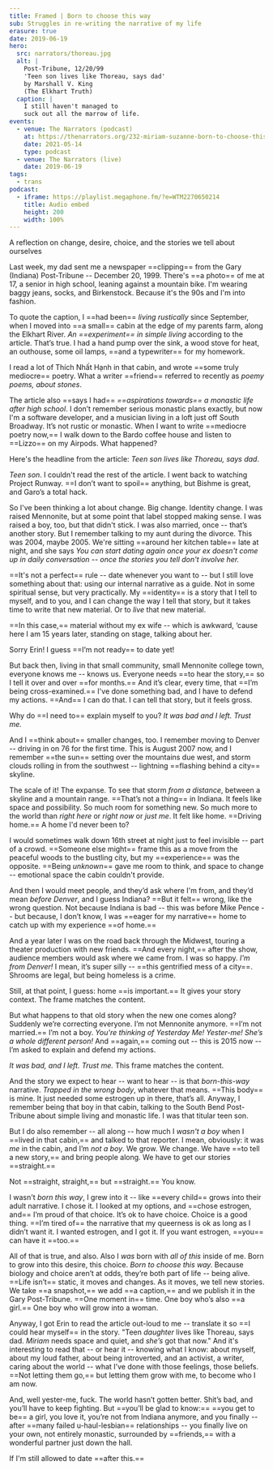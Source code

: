 ```yaml
---
title: Framed | Born to choose this way
sub: Struggles in re-writing the narrative of my life
erasure: true
date: 2019-06-19
hero:
  src: narrators/thoreau.jpg
  alt: |
    Post-Tribune, 12/20/99
    'Teen son lives like Thoreau, says dad'
    by Marshall V. King
    (The Elkhart Truth)
  caption: |
    I still haven't managed to
    suck out all the marrow of life.
events:
  - venue: The Narrators (podcast)
    at: https://thenarrators.org/232-miriam-suzanne-born-to-choose-this-way/
    date: 2021-05-14
    type: podcast
  - venue: The Narrators (live)
    date: 2019-06-19
tags:
  - trans
podcast:
  - iframe: https://playlist.megaphone.fm/?e=WTM2270650214
    title: Audio embed
    height: 200
    width: 100%
---
```


A reflection on change,
desire, choice,
and the stories we tell about ourselves

<!-- intro -->

<figure>
  <media-gallery
    :@from-data="podcast"
  ></media-gallery>
</figure>

Last week,
my dad sent me a newspaper ==clipping==
from the Gary (Indiana) Post-Tribune --
December 20, 1999.
There's ==a photo== of me at 17,
a senior in high school,
leaning against a mountain bike.
I'm wearing baggy jeans,
socks,
and Birkenstock.
Because it's the 90s
and I'm into fashion.

To quote the caption,
I ==had been== *living rustically* since September,
when I moved into ==a small== cabin
at the edge of my parents farm,
along the Elkhart River.
*An ==experiment== in simple living*
according to the article.
That’s true.
I had a hand pump over the sink,
a wood stove for heat,
an outhouse,
some oil lamps,
==and a typewriter== for my homework.

I read a lot of Thích Nhất Hạnh in that cabin,
and wrote ==some truly mediocre== poetry.
What a writer ==friend== referred to recently as
*poemy poems, about stones*.

The article also ==says I had==
*==aspirations towards== a monastic life after high school*.
I don’t remember serious monastic plans exactly,
but now I'm a software developer,
and a musician living in a loft
just off South Broadway.
It’s not rustic or monastic.
When I want to write ==mediocre poetry now,==
I walk down to the Bardo coffee house
and listen to ==Lizzo== on my Airpods.
What happened?

Here's the headline from the article:
*Teen son lives like Thoreau, says dad*.

*Teen son*.
I couldn't read the rest of the article.
I went back to watching Project Runway.
==I don’t want to spoil== anything,
but Bishme is great,
and Garo’s a total hack.

So I've been thinking a lot about change.
<black-out>Big change</black-out>.
Identity change.
I was raised Mennonite,
but at some point that label stopped making sense.
I was raised a boy, too,
but that didn't stick.
I was also married, once --
that’s another story.
But I remember talking to my aunt during the divorce.
This was 2004, maybe 2005.
We're sitting ==around her kitchen table== late at night,
and she says
*You can start dating again
once your ex doesn't come up in daily conversation --
once the stories you tell don't involve her.*

==It's not a perfect== rule --
date whenever you want to --
but I still love something about that:
using our internal narrative as a guide.
Not in some spiritual sense, but very practically.
My ==identity== is a story that I tell to myself,
and to you,
and I can change the way I tell that story,
but it takes time to write that new material.
Or to *live* that new material.

==In this case,==
material without my ex wife --
which is awkward,
‘cause here I am 15 years later,
standing on stage,
talking about her.

Sorry Erin!
I guess ==I’m not ready== to date yet!

But back then,
living in that small community,
small Mennonite college town,
everyone knows me --
knows us.
Everyone needs ==to hear the story,==
so I tell it over and over ==for months.==
And it’s clear,
every time,
that ==I’m being cross-examined.==
I've done something bad,
and I have to defend my actions.
==And== I can do that.
I can tell that story,
but it feels gross.

Why do ==I need to== explain myself to you?
*It was bad and I left.
Trust me.*

And I ==think about== smaller changes, too.
I remember moving to Denver --
driving in on 76 for the first time.
This is August 2007 now,
and I remember ==the sun== setting over the mountains due west,
and storm clouds rolling in from the southwest --
lightning ==flashing behind a city== skyline.

The scale of it!
The expanse.
To see that storm *from a distance*,
between a skyline and a mountain range.
==That’s not a thing== in Indiana.
It feels like space and possibility.
So much room for something new.
So much more to the world than *right here* or *right now* or *just me*.
It felt like home.
==Driving home.==
A home I'd never been to?

I would sometimes walk down 16th street at night
just to feel invisible -- part of a crowd.
==Someone else might== frame this
as a move from the peaceful woods
to the bustling city,
but my ==experience== was the opposite.
==Being *unknown*== gave me room to think,
and space to change --
emotional space the cabin couldn't provide.

And then I would meet people,
and they’d ask where I'm from,
and they’d mean *before Denver*,
and I guess Indiana?
==But it felt== wrong, like the wrong question.
Not because Indiana is bad --
this was before Mike Pence --
but because, I don’t know,
I was ==eager for my narrative== home
to catch up with my experience ==of home.==

And a year later
I was on the road back through the Midwest,
touring a theater production with new friends.
==And every night,==
after the show,
audience members would ask where we came from.
I was so happy.
*I'm from Denver!*
I mean, it’s super silly --
==this gentrified mess of a city==.
Shrooms are legal, but being homeless is a crime.

Still, at that point, I guess:
home ==is important.==
It gives your story context.
The frame matches the content.

But what happens to that old story
when the new one comes along?
Suddenly we’re correcting everyone.
I’m not Mennonite anymore.
==I’m not married.==
I’m not a boy.
*You're thinking of Yesterday Me!
Yester-me!
She’s a whole different person!*
And ==again,== coming out --
this is 2015 now --
I’m asked to explain and defend my actions.

*It was bad, and I left. Trust me.*
This frame matches the content.

And the story we expect to hear --
want to hear --
is that *born-this-way* narrative.
*Trapped in the wrong body*,
whatever that means.
==This body== is mine.
It just needed some estrogen up in there,
that’s all.
Anyway, I remember being that boy in that cabin,
talking to the South Bend Post-Tribune
about simple living and monastic life.
I was that titular teen son.

But I do also remember --
all along --
how much I *wasn't a boy*
when I ==lived in that cabin,==
and talked to that reporter.
I mean, obviously:
it was *me* in the cabin,
and I’m *not a boy*.
We grow.
We change.
We have ==to tell a new story,==
and bring people along.
We have to get our stories ==straight.==

Not ==straight, straight,== but ==straight.== You know.

I wasn't *born this way*,
I grew into it --
like ==every child== grows into their adult narrative.
I chose it.
I looked at my options,
and ==chose estrogen,
and== I’m proud of that choice.
It’s ok to have choice.
Choice is a good thing.
==I’m tired of== the narrative that my queerness is ok
as long as I didn’t want it.
I wanted estrogen, and I got it.
If you want estrogen,
==you== can have it ==too.==

All of that is true, and also.
Also I *was* born with *all of this* inside of me.
Born to grow into this desire, this choice.
*Born to choose this way.*
Because biology and choice aren’t at odds,
they’re both part of life -- being alive.
==Life isn’t== static, it moves and changes.
As it moves, we tell new stories.
We take ==a snapshot,==
we add ==a caption,==
and we publish it in the Gary Post-Tribune.
==One moment in== time.
One boy who’s also ==a girl.==
One boy who will grow into a woman.

Anyway,
I got Erin to read the article out-loud to me --
translate it so ==I could hear myself== in the story.
"Teen *daughter* lives like Thoreau, says dad.
*Miriam* needs space and quiet,
and *she’s* got that now."
And it's interesting to read that --
or hear it --
knowing what I know:
about myself,
about my loud father,
about being introverted,
and an activist,
a writer,
caring about the world --
what I’ve done with those feelings,
those beliefs.
==Not letting them go,==
but letting them grow with me,
to become who I am now.

And, well yester-me, fuck.
The world hasn’t gotten better.
Shit’s bad, and you’ll have to keep fighting.
But ==you’ll be glad to know:==
==you get to be== a girl,
you love it,
you’re not from Indiana anymore,
and you finally --
after ==many failed u-haul-lesbian== relationships --
you finally live on your own,
not entirely monastic,
surrounded by ==friends,==
with a wonderful partner just down the hall.

If I'm still allowed to date ==after this.==
